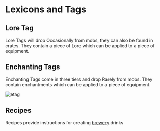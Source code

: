 # Lexicons and Tags

## Lore Tag

Lore Tags will drop Occasionally from mobs, they can also be found in crates. They contain a piece of Lore which can be applied to a piece of equipment.

## Enchanting Tags

Enchanting Tags come in three tiers and drop Rarely from mobs. They contain enchantments which can be applied to a piece of equipment.

![etag](http://i.imgur.com/18ae8g7.png)

## Recipes

Recipes provide instructions for creating [brewery](brewery.md) drinks
